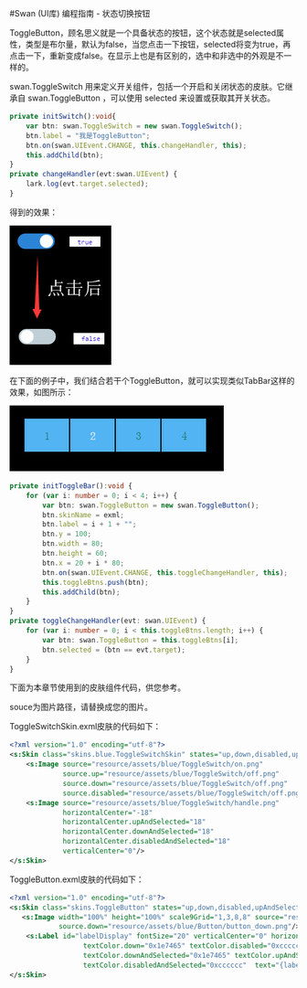 #Swan (UI库) 编程指南 - 状态切换按钮


ToggleButton，顾名思义就是一个具备状态的按钮，这个状态就是selected属性，类型是布尔量，默认为false，当您点击一下按钮，selected将变为true，再点击一下，重新变成false。在显示上也是有区别的，选中和非选中的外观是不一样的。

swan.ToggleSwitch 用来定义开关组件，包括一个开启和关闭状态的皮肤。它继承自 swan.ToggleButton ，可以使用 selected 来设置或获取其开关状态。

``` TypeScript
private initSwitch():void{
    var btn: swan.ToggleSwitch = new swan.ToggleSwitch();
    btn.label = "我是ToggleButton";
    btn.on(swan.UIEvent.CHANGE, this.changeHandler, this);
    this.addChild(btn);
}
private changeHandler(evt:swan.UIEvent) {
    lark.log(evt.target.selected);
}
```
得到的效果：

![](./image/7/7_6_1.png)

在下面的例子中，我们结合若干个ToggleButton，就可以实现类似TabBar这样的效果，如图所示：

![](./image/7/7_6_2.png)

``` TypeScript
private initToggleBar():void {
    for (var i: number = 0; i < 4; i++) {
        var btn: swan.ToggleButton = new swan.ToggleButton();
        btn.skinName = exml;
        btn.label = i + 1 + "";
        btn.y = 100;
        btn.width = 80;
        btn.height = 60;
        btn.x = 20 + i * 80;
        btn.on(swan.UIEvent.CHANGE, this.toggleChangeHandler, this);
        this.toggleBtns.push(btn);
        this.addChild(btn);
    }
}
private toggleChangeHandler(evt: swan.UIEvent) {
    for (var i: number = 0; i < this.toggleBtns.length; i++) {
        var btn: swan.ToggleButton = this.toggleBtns[i];
        btn.selected = (btn == evt.target);
    }
}
```


下面为本章节使用到的皮肤组件代码，供您参考。

souce为图片路径，请替换成您的图片。

ToggleSwitchSkin.exml皮肤的代码如下：
``` XML
<?xml version="1.0" encoding="utf-8"?>
<s:Skin class="skins.blue.ToggleSwitchSkin" states="up,down,disabled,upAndSelected,downAndSelected,disabledAndSelected" xmlns:s="http://ns.egret.com/swan">
    <s:Image source="resource/assets/blue/ToggleSwitch/on.png"
             source.up="resource/assets/blue/ToggleSwitch/off.png"
             source.down="resource/assets/blue/ToggleSwitch/off.png"
             source.disabled="resource/assets/blue/ToggleSwitch/off.png"/>
    <s:Image source="resource/assets/blue/ToggleSwitch/handle.png"
             horizontalCenter="-18"
             horizontalCenter.upAndSelected="18"
             horizontalCenter.downAndSelected="18"
             horizontalCenter.disabledAndSelected="18"
             verticalCenter="0"/>
</s:Skin>
```
ToggleButton.exml皮肤的代码如下：
``` XML
<?xml version="1.0" encoding="utf-8"?>
<s:Skin class="skins.ToggleButton" states="up,down,disabled,upAndSelected,downAndSelected,disabledAndSelected" xmlns:s="http://ns.egret.com/swan">
   <s:Image width="100%" height="100%" scale9Grid="1,3,8,8" source="resource/assets/blue/Button/button_up.png"
            source.down="resource/assets/blue/Button/button_down.png"/>
    <s:Label id="labelDisplay" fontSize="20" verticalCenter="0" horizontalCenter="0" textColor="0x1e7465"
                  textColor.down="0x1e7465" textColor.disabled="0xcccccc"
                  textColor.downAndSelected="0x1e7465" textColor.upAndSelected="0xeeedec"
                  textColor.disabledAndSelected="0xcccccc"  text="{label}"/>
</s:Skin>
```
